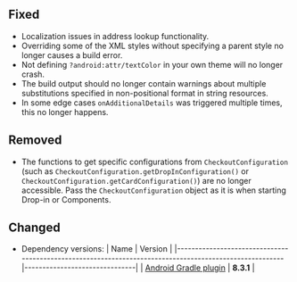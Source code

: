 [//]: # (This file will be used for the release notes on GitHub when publishing.)
[//]: # (Types of changes: `Breaking changes` `New` `Added` `Improved` `Changed` `Deprecated` `Removed` `Fixed`)
[//]: # (Example:)
[//]: # (## Added)
[//]: # ( - New payment method)
[//]: # (## Changed)
[//]: # ( - DropIn service's package changed from `com.adyen.dropin` to `com.adyen.dropin.services`)
[//]: # (## Deprecated)
[//]: # ( - Configurations public constructor are deprecated, please use each Configuration's builder to make a Configuration object)

## Fixed
- Localization issues in address lookup functionality.
- Overriding some of the XML styles without specifying a parent style no longer causes a build error.
- Not defining `?android:attr/textColor` in your own theme will no longer crash.
- The build output should no longer contain warnings about multiple substitutions specified in non-positional format in string resources.
- In some edge cases `onAdditionalDetails` was triggered multiple times, this no longer happens.

## Removed
- The functions to get specific configurations from `CheckoutConfiguration` (such as `CheckoutConfiguration.getDropInConfiguration()` or `CheckoutConfiguration.getCardConfiguration()`) are no longer accessible. Pass the `CheckoutConfiguration` object as it is when starting Drop-in or Components.

## Changed
- Dependency versions:
  | Name                                                                                                   | Version                       |
  |--------------------------------------------------------------------------------------------------------|-------------------------------|
  | [Android Gradle plugin](https://developer.android.com/build/releases/gradle-plugin)                    | **8.3.1**                     |
